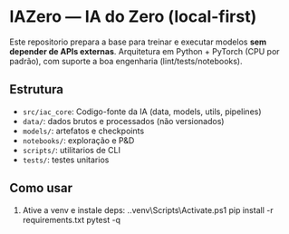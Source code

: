 ﻿# IAZero — IA do Zero (local-first)

Este repositorio prepara a base para treinar e executar modelos **sem depender de APIs externas**.
Arquitetura em Python + PyTorch (CPU por padrão), com suporte a boa engenharia (lint/tests/notebooks).

## Estrutura
- `src/iac_core`: Codigo-fonte da IA (data, models, utils, pipelines)
- `data/`: dados brutos e processados (não versionados)
- `models/`: artefatos e checkpoints
- `notebooks/`: exploração e P&D
- `scripts/`: utilitarios de CLI
- `tests/`: testes unitarios

## Como usar
1. Ative a venv e instale deps:
..venv\Scripts\Activate.ps1
pip install -r requirements.txt
pytest -q
